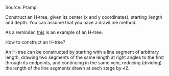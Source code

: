 Source: Pramp

Construct an H-tree, given its center (x and y coordinates), starting_length and depth. You can assume that you have a drawLine method. 

As a reminder, [this](https://en.wikipedia.org/wiki/H_tree#/media/File:H_tree.svg) is an example of an H-tree.

How to construct an H-tree?

An H-tree can be constructed by starting with a line segment of arbitrary length, drawing two segments of the same length at right angles to the first through its endpoints, and continuing in the same vein, reducing (dividing) the length of the line segments drawn at each stage by √2.
